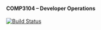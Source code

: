 #### COMP3104 – Developer Operations

[![Build Status](https://app.travis-ci.com/Vicky101270848/comp3104.svg?branch=main)](https://app.travis-ci.com/Vicky101270848/comp3104)